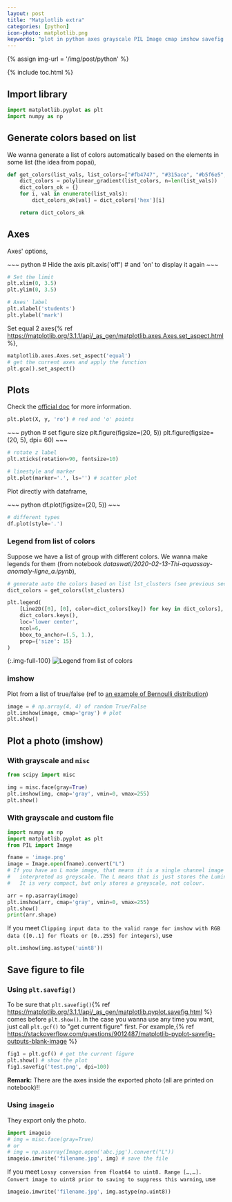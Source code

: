 ```yaml
---
layout: post
title: "Matplotlib extra"
categories: [python]
icon-photo: matplotlib.png
keywords: "plot in python axes grayscale PIL Image cmap imshow savefig gcf imageio imwrite plt.plot line style marker scatter plot dot line connect point generate list of colors automatically based on a list of input legend from list of colors imshow plot true false grid squares"
---
```


{% assign img-url = '/img/post/python' %}

{% include toc.html %}

## Import library

~~~ python
import matplotlib.pyplot as plt
import numpy as np
~~~

## Generate colors based on list

We wanna generate a list of colors automatically based on the elements in some list (the idea from popai),

~~~ python
def get_colors(list_vals, list_colors=["#fb4747", "#315ace", "#b5f6e5", "#FFB347"]):
    dict_colors = polylinear_gradient(list_colors, n=len(list_vals))
    dict_colors_ok = {}
    for i, val in enumerate(list_vals):
        dict_colors_ok[val] = dict_colors['hex'][i]

    return dict_colors_ok
~~~

## Axes

Axes' options,

<div class="flex-auto-equal-2" markdown="1">
~~~ python
# Hide the axis
plt.axis('off') 
# and 'on' to display it again
~~~

~~~ python
# Set the limit
plt.xlim(0, 3.5)
plt.ylim(0, 3.5)
~~~

~~~ python
# Axes' label
plt.xlabel('students')
plt.ylabel('mark')
~~~
</div>

Set equal 2 axes{% ref https://matplotlib.org/3.1.1/api/_as_gen/matplotlib.axes.Axes.set_aspect.html %},

~~~ python
matplotlib.axes.Axes.set_aspect('equal')
# get the current axes and apply the function
plt.gca().set_aspect()
~~~

## Plots

Check the [official doc](https://matplotlib.org/3.1.3/api/_as_gen/matplotlib.pyplot.plot.html) for more information.

~~~ python
plt.plot(X, y, 'ro') # red and 'o' points
~~~

<div class="flex-auto-equal-2" markdown="1">
~~~ python
# set figure size
plt.figure(figsize=(20, 5))
plt.figure(figsize=(20, 5), dpi= 60)
~~~

~~~ python
# rotate z label
plt.xticks(rotation=90, fontsize=10)
~~~

~~~ python
# linestyle and marker
plt.plot(marker='.', ls='') # scatter plot
~~~
</div>

Plot directly with dataframe,

<div class="flex-auto-equal-2" markdown="1">
~~~ python
df.plot(figsize=(20, 5))
~~~

~~~ python
# different types
df.plot(style='.')
~~~
</div>

### Legend from list of colors

Suppose we have a list of group with different colors. We wanna make legends for them (from notebook _dataswati/2020-02-13-Thi-aquassay-anomaly-ligne\_a.ipynb_),

~~~ python
# generate auto the colors based on list lst_clusters (see previous section)
dict_colors = get_colors(lst_clusters)

plt.legend(
    [Line2D([0], [0], color=dict_colors[key]) for key in dict_colors],
    dict_colors.keys(),
    loc='lower center',
    ncol=6,
    bbox_to_anchor=(.5, 1.),
    prop={'size': 15}
)
~~~

{:.img-full-100}
![Legend from list of colors]({{img-url}}/lengend_list.jpg)

### imshow

Plot from a list of true/false (ref to [an example of Bernoulli distribution](/algorithm-1#plot-a-grid-of-square))

~~~ python
image = # np.array(4, 4) of random True/False
plt.imshow(image, cmap='gray') # plot
plt.show()
~~~

## Plot a photo (imshow)

### With grayscale and `misc`

~~~ python
from scipy import misc

img = misc.face(gray=True)
plt.imshow(img, cmap='gray', vmin=0, vmax=255)
plt.show()
~~~

### With grayscale and custom file

~~~ python
import numpy as np
import matplotlib.pyplot as plt
from PIL import Image

fname = 'image.png'
image = Image.open(fname).convert("L")
# If you have an L mode image, that means it is a single channel image - normally 
#   interpreted as greyscale. The L means that is just stores the Luminance. 
#   It is very compact, but only stores a greyscale, not colour.

arr = np.asarray(image)
plt.imshow(arr, cmap='gray', vmin=0, vmax=255)
plt.show()
print(arr.shape)
~~~

If you meet `Clipping input data to the valid range for imshow with RGB data ([0..1] for floats or [0..255] for integers)`, use

~~~ python
plt.imshow(img.astype('uint8'))
~~~

## Save figure to file

### Using `plt.savefig()`

To be sure that `plt.savefig()`{% ref https://matplotlib.org/3.1.1/api/_as_gen/matplotlib.pyplot.savefig.html %} comes before `plt.show()`. In the case you wanna use any time you want, just call `plt.gcf()` to "get current figure" first. For example,{% ref https://stackoverflow.com/questions/9012487/matplotlib-pyplot-savefig-outputs-blank-image %}

~~~ python
fig1 = plt.gcf() # get the current figure
plt.show() # show the plot 
fig1.savefig('test.png', dpi=100)
~~~

**Remark:** There are the axes inside the exported photo (all are printed on notebook)!!

### Using `imageio`

They export only the photo.

~~~ python
import imageio
# img = misc.face(gray=True)
# or
# img = np.asarray(Image.open('abc.jpg').convert("L"))
imageio.imwrite('filename.jpg', img) # save the file
~~~

If you meet `Lossy conversion from float64 to uint8. Range […,…]. Convert image to uint8 prior to saving to suppress this warning`, use

~~~ python
imageio.imwrite('filename.jpg', img.astype(np.uint8))
~~~

